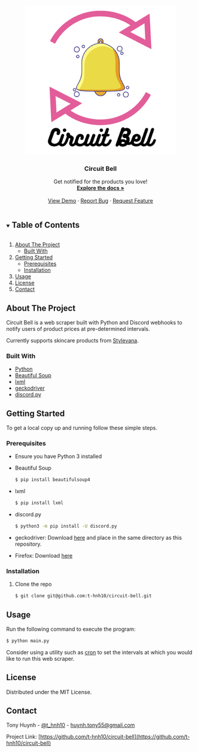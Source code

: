 <!-- PROJECT LOGO -->
<br />
<p align="center">
  <a href="https://github.com/github_username/repo_name">
    <img src="images/logo.png" alt="Logo" width="400" height="400">
  </a>

  <h3 align="center">Circuit Bell</h3>

  <p align="center">
    Get notified for the products you love!
    <br />
    <a href="https://github.com/t-hnh10/circuit-bell"><strong>Explore the docs »</strong></a>
    <br />
    <br />
    <a href="https://github.com/t-hnh10/circuit-bell">View Demo</a>
    ·
    <a href="https://github.com/t-hnh10/circuit-bell/issues">Report Bug</a>
    ·
    <a href="https://github.com/t-hnh10/circuit-bell/issues">Request Feature</a>
  </p>
</p>

<!-- TABLE OF CONTENTS -->
<details open="open">
  <summary><h2 style="display: inline-block">Table of Contents</h2></summary>
  <ol>
    <li>
      <a href="#about-the-project">About The Project</a>
      <ul>
        <li><a href="#built-with">Built With</a></li>
      </ul>
    </li>
    <li>
      <a href="#getting-started">Getting Started</a>
      <ul>
        <li><a href="#prerequisites">Prerequisites</a></li>
        <li><a href="#installation">Installation</a></li>
      </ul>
    </li>
    <li><a href="#usage">Usage</a></li>
    <li><a href="#license">License</a></li>
    <li><a href="#contact">Contact</a></li>
  </ol>
</details>

## About The Project

Circuit Bell is a web scraper built with Python and Discord webhooks to notify users of product prices at pre-determined intervals.

Currently supports skincare products from [Stylevana](https://www.stylevana.com).

### Built With

* [Python](https://www.python.org/)
* [Beautiful Soup](https://www.crummy.com/software/BeautifulSoup/)
* [lxml](https://lxml.de/)
* [geckodriver](https://github.com/mozilla/geckodriver)
* [discord.py](https://github.com/Rapptz/discord.py)

## Getting Started

To get a local copy up and running follow these simple steps.

### Prerequisites
* Ensure you have Python 3 installed
* Beautiful Soup
  ```sh
  $ pip install beautifulsoup4
  ```

* lxml
  ```sh
  $ pip install lxml
  ```

* discord.py
  ```sh
  $ python3 -m pip install -U discord.py
  ```

* geckodriver: Download [here](https://github.com/mozilla/geckodriver/releases/) and place in the same directory as this repository.

* Firefox: Download [here](https://www.mozilla.org/en-US/firefox/new/)

### Installation

1. Clone the repo
   ```sh
   $ git clone git@github.com:t-hnh10/circuit-bell.git
   ```

## Usage

Run the following command to execute the program:
```sh
$ python main.py
```

Consider using a utility such as [cron](https://en.wikipedia.org/wiki/Cron) to set the intervals at which you would like to run this web scraper.

<!-- LICENSE -->
## License

Distributed under the MIT License.

<!-- CONTACT -->
## Contact

Tony Huynh - [@t_hnh10](https://twitter.com/t_hnh10) - huynh.tony55@gmail.com

Project Link: [https://github.com/t-hnh10/circuit-bell](https://github.com/t-hnh10/circuit-bell)
